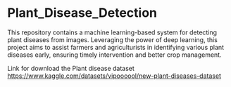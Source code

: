 # Plant_Disease_Detection
This repository contains a machine learning-based system for detecting plant diseases from images. Leveraging the power of deep learning, this project aims to assist farmers and agriculturists in identifying various plant diseases early, ensuring timely intervention and better crop management.

Link for download the Plant disease dataset
https://www.kaggle.com/datasets/vipoooool/new-plant-diseases-dataset

